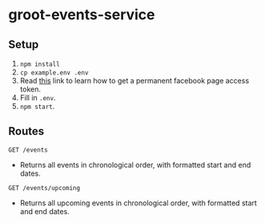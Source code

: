 # groot-events-service

## Setup

1. `npm install`
2. `cp example.env .env`
3. Read [this](http://stackoverflow.com/questions/12168452/long-lasting-fb-access-token-for-server-to-pull-fb-page-info) link to learn how to get a permanent facebook page access token.
4. Fill in `.env`.
5. `npm start`.

## Routes

`GET /events`

- Returns all events in chronological order, with formatted start and end dates.

`GET /events/upcoming`

- Returns all upcoming events in chronological order, with formatted start and end dates.